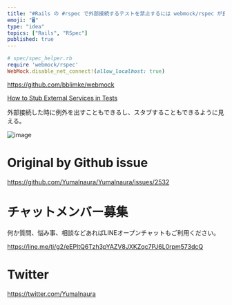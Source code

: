 ```yaml
---
title: "#Rails の #rspec で外部接続するテストを禁止するには webmock/rspec が良さげ？"
emoji: "🖥"
type: "idea"
topics: ["Rails", "RSpec"]
published: true
---
```


```rb
# spec/spec_helper.rb
require 'webmock/rspec'
WebMock.disable_net_connect!(allow_localhost: true)
```

https://github.com/bblimke/webmock

[How to Stub External Services in Tests](https://thoughtbot.com/blog/how-to-stub-external-services-in-tests#disable-all-remote-connections)

外部接続した時に例外を出すこともできるし、スタブすることもできるように見える。

![image](https://user-images.githubusercontent.com/13635059/65679228-9f5b0b80-e08f-11e9-852a-4bf0f86ff1e0.png)


# Original by Github issue

https://github.com/YumaInaura/YumaInaura/issues/2532








<!-- Update From Qiita API -->

# チャットメンバー募集


何か質問、悩み事、相談などあればLINEオープンチャットもご利用ください。

https://line.me/ti/g2/eEPltQ6Tzh3pYAZV8JXKZqc7PJ6L0rpm573dcQ





# Twitter


https://twitter.com/YumaInaura


<!-- Update From Qiita API -->


